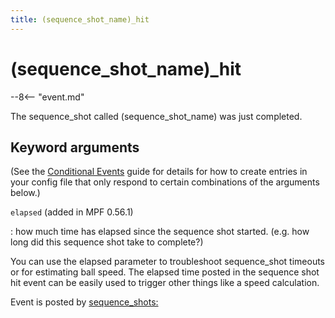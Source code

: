```yaml
---
title: (sequence_shot_name)_hit
---
```


# (sequence_shot_name)_hit


--8<-- "event.md"

The sequence_shot called (sequence_shot_name) was just completed.

## Keyword arguments

(See the [Conditional Events](overview/conditional.md)
guide for details for how to create entries in your config file that
only respond to certain combinations of the arguments below.)

`elapsed` (added in MPF 0.56.1)

:   how much time has elapsed since the sequence shot started. (e.g. how long did this sequence shot take to complete?)

You can use the elapsed parameter to troubleshoot sequence_shot timeouts or for estimating ball speed. The elapsed time posted in the sequence shot hit event can be easily used to trigger other things like a speed calculation.

Event is posted by [sequence_shots:](../config/sequence_shots.md)
